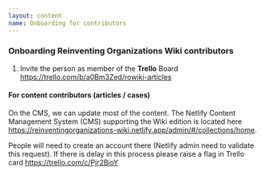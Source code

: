 ```yaml
---
layout: content
name: Onboarding for contributors
---
```

### Onboarding Reinventing Organizations Wiki contributors

1. Invite the person as member of the **Trello** Board <https://trello.com/b/a0Bm3Zed/rowiki-articles>

#### For content contributors (articles / cases)

On the CMS, we can update most of the content.
The Netlify Content Management System (CMS) supporting the Wiki edition is located here <https://reinventingorganizations-wiki.netlify.app/admin/#/collections/home>.

People will need to create an account there (Netlify admin need to validate this request). If there is delay in this process please raise a flag in Trello card <https://trello.com/c/Pjr2BioY>